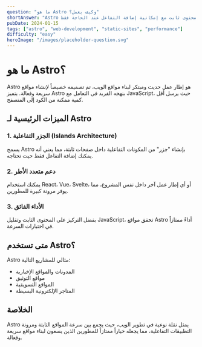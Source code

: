 ```yaml
---
question: "ما هو Astro وكيف يعمل؟"
shortAnswer: "Astro هو إطار عمل حديث لبناء مواقع الويب السريعة، يركز على تقديم محتوى ثابت مع إمكانية إضافة التفاعل عند الحاجة فقط."
pubDate: 2024-01-15
tags: ["astro", "web-development", "static-sites", "performance"]
difficulty: "easy"
heroImage: "/images/placeholder-question.svg"
---
```


# ما هو Astro؟

Astro هو إطار عمل حديث ومبتكر لبناء مواقع الويب، تم تصميمه خصيصاً لإنشاء مواقع سريعة وفعالة. يتميز Astro بنهجه الفريد في التعامل مع JavaScript، حيث يرسل أقل كمية ممكنة من الكود إلى المتصفح.

## الميزات الرئيسية لـ Astro

### 1. الجزر التفاعلية (Islands Architecture)
يسمح Astro بإنشاء "جزر" من المكونات التفاعلية داخل صفحات ثابتة، مما يعني أنه يمكنك إضافة التفاعل فقط حيث تحتاجه.

### 2. دعم متعدد الأطر
يمكنك استخدام React، Vue، Svelte، أو أي إطار عمل آخر داخل نفس المشروع، مما يوفر مرونة كبيرة للمطورين.

### 3. الأداء الفائق
بفضل التركيز على المحتوى الثابت وتقليل JavaScript، تحقق مواقع Astro أداءً ممتازاً في اختبارات السرعة.

## متى تستخدم Astro؟

Astro مثالي للمشاريع التالية:
- المدونات والمواقع الإخبارية
- مواقع التوثيق
- المواقع التسويقية
- المتاجر الإلكترونية البسيطة

## الخلاصة

Astro يمثل نقلة نوعية في تطوير الويب، حيث يجمع بين سرعة المواقع الثابتة ومرونة التطبيقات التفاعلية، مما يجعله خياراً ممتازاً للمطورين الذين يسعون لبناء مواقع سريعة وفعالة.